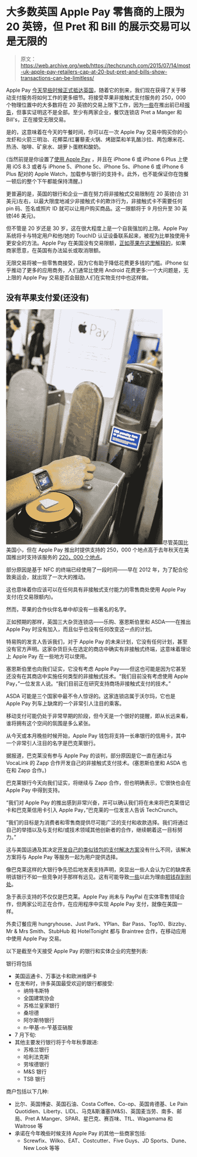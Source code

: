 # 大多数英国 Apple Pay 零售商的上限为 20 英镑，但 Pret 和 Bill 的展示交易可以是无限的 

> 原文：<https://web.archive.org/web/https://techcrunch.com/2015/07/14/most-uk-apple-pay-retailers-cap-at-20-but-pret-and-bills-show-transactions-can-be-limitless/>

Apple Pay [今天早些时候正式抵达英国](https://web.archive.org/web/20221209071122/https://beta.techcrunch.com/2015/07/13/apple-pay-has-officially-launched-in-the-uk/)，随着它的到来，我们现在获得了关于移动支付服务将如何工作的更多细节。将接受苹果非接触式支付服务的 250，000 个物理位置中的大多数将在 20 英镑的交易上限下工作，因为[一些](https://web.archive.org/web/20221209071122/http://www.bbc.co.uk/news/business-33063748)在推出前已经[报告](https://web.archive.org/web/20221209071122/http://www.macrumors.com/2015/06/24/apple-pay-20-limit-uk/)，但事实证明这不是全部。至少有两家企业，餐饮连锁店 Pret a Manger 和 Bill's，正在接受无限交易。

是的，这意味着在今天的午餐时间，你可以在一次 Apple Pay 交易中购买你的小龙虾和火箭三明治、花椰菜/红薯藜麦火锅、烤甜菜和羊乳酪沙拉、两包爆米花、热汤、咖啡、矿泉水、胡萝卜蛋糕和酸奶。

(当然前提是你设置了[使用 Apple Pay](https://web.archive.org/web/20221209071122/http://support.apple.com/kb/HT6361) ，并且在 iPhone 6 或 iPhone 6 Plus 上使用 iOS 8.3 或者与 iPhone 5、iPhone 5c、iPhone 5s、iPhone 6 或 iPhone 6 Plus 配对的 Apple Watch，加载参与银行的支持卡。此外，也不能保证你在饱餐一顿后的整个下午都能保持清醒。)

更普遍的是，英国的银行和企业一直在努力将非接触式交易限制在 20 英镑(合 31 美元)左右，以最大限度地减少非接触式卡的欺诈行为，非接触式卡不需要任何 pin 码、签名或照片 ID 就可以让用户购买商品。这一限额将于 9 月份升至 30 英镑(46 美元)。

但不管是 20 岁还是 30 岁，这在很大程度上是一个自我强加的上限。Apple Pay 系统将卡与特定用户和他/她的 TouchID 认证设备联系起来，被视为比单独使用卡更安全的方法。Apple Pay 在美国没有交易限额，[正如苹果在这里解释的](https://web.archive.org/web/20221209071122/https://support.apple.com/en-us/HT204906)，如果商家愿意，在英国有办法延长或取消限额。

无限交易将被一些零售商接受，因为它有助于降低花费更多钱的门槛。iPhone 似乎推动了更多的应用商务，人们通常比使用 Android 花费更多:一个大问题是，无上限的 Apple Pay 交易是否会鼓励人们在实物支付中也这样做。

## 没有苹果支付爱(还没有)

![watch pay underground](img/14c966a41440d0e09526e07d813f1266.png)尽管英国比美国小，但在 Apple Pay 推出时提供支持的 250，000 个地点高于去年秋天在美国推出时支持该服务的 [220，000 个地点](https://web.archive.org/web/20221209071122/http://blogs.wsj.com/personal-technology/2014/10/16/apple-pay-begins-monday-at-more-than-200000-retailers-in-the-u-s/)。

部分原因是基于 NFC 的终端已经使用了一段时间——早在 2012 年，为了配合伦敦奥运会，就出现了一次大的推动。

这也意味着你应该可以在任何具有非接触式支付能力的零售商处使用 Apple Pay 支付(在交易限额内)。

然而，苹果的合作伙伴名单中却没有一些著名的名字。

正如预期的那样，英国三大杂货连锁店——乐购、塞恩斯伯里和 ASDA——在推出 Apple Pay 时没有加入，而且似乎也没有任何改变这一点的计划。

特易购的发言人告诉我们，对于 Apple Pay 的未来计划，它没有任何计划，甚至没有官方声明。这家杂货巨头在选定的商店中确实有非接触式终端，这意味着理论上 Apple Pay 在一些地方可以使用。

塞恩斯伯里也向我们证实，它没有考虑 Apple Pay——但这也可能是因为它甚至还没有在其商店中实施任何类型的非接触式技术。“我们目前没有考虑使用 Apple Pay，”一位发言人说。“我们目前正在研究支持商场非接触式支付的技术。”

ASDA 可能是三个国家中最不令人惊讶的。这家连锁店属于沃尔玛，它也是 Apple Pay 列车上缺席的一个非常引人注目的乘客。

移动支付可能仍处于非常早期的阶段，但今天是一个很好的提醒，即从长远来看，谁将拥有这个空间的氛围是多么紧张。

从今天或本月晚些时候开始，Apple Pay 钱包将支持一长串银行的信用卡，其中一个非常引人注目的名字是巴克莱银行。

据报道，巴克莱没有参与 Apple Pay 的谈判，部分原因是它一直在通过与 VocaLink 的 Zapp 合作开发自己的非接触式支付技术。(塞恩斯伯里和 ASDA 也在和 Zapp 合作。)

巴克莱银行今天向我们证实，将继续与 Zapp 合作，但也明确表示，它很快也会在 Apple Pay 中得到支持。

“我们对 Apple Pay 的推出感到非常兴奋，并可以确认我们将在未来将巴克莱借记卡和巴克莱信用卡引入 Apple Pay，”巴克莱的一位发言人告诉 TechCrunch。

“我们的目标是为消费者和零售商提供尽可能广泛的支付和收款选择。我们将通过自己的举措以及与支付和/或技术领域其他创新者的合作，继续朝着这一目标努力。”

这与美国运通及其决定[开发自己的类似钱包的支付解决方案](https://web.archive.org/web/20221209071122/https://beta.techcrunch.com/2015/07/09/amex-negs-digital-wallets-to-build-its-own-checkout-pairs-with-stripe-to-spread-it-wide/)没有什么不同，该解决方案将与 Apple Pay 等服务一起为用户提供选择。

像巴克莱这样的大银行争先恐后地发表支持声明，突显出一些人会认为它的缺席表明该银行不如一些竞争对手那样有远见。这有可能导致[一些](https://web.archive.org/web/20221209071122/https://twitter.com/jamesglazebrook/status/617664138949578752)以此为理由[把钱存到别处](https://web.archive.org/web/20221209071122/https://twitter.com/jptmoore/status/620861967230763008)。

急于表示支持的不仅仅是巴克莱。Apple Pay 尚未与 PayPal 在实体零售领域合作，但两家公司正在合作，在应用程序中实现 Apple Pay 支付，就像在美国一样。

外卖订餐应用 hungryhouse、Just Park、YPlan、Bar Pass、Top10、Bizzby、Mr & Mrs Smith、StubHub 和 HotelTonight 都与 Braintree 合作，在移动应用中使用 Apple Pay 交易。

以下是截至今天接受 Apple Pay 的银行和实体企业的完整列表:

银行将包括

*   美国运通卡、万事达卡和欧洲维萨卡
*   在发布时，许多英国最受欢迎的银行都接受:
    *   纳特韦斯特
    *   全国建筑协会
    *   苏格兰皇家银行
    *   桑坦德
    *   阿尔斯特银行
    *   n-甲基-n-苄基亚硝胺
*   7 月下旬:
*   其他主要发行银行将于今年秋季跟进:
    *   苏格兰银行
    *   哈利法克斯
    *   劳埃德银行
    *   M&S 银行
    *   TSB 银行

商户包括以下几种:

*   比尔、英国博姿、英国石油、Costa Coffee、Co-op、英国肯德基、Le Pain Quotidien、Liberty、LIDL、马克&斯潘塞(M&S)、英国麦当劳、南多、邮局、Pret A Manger、SPAR、星巴克、赛百味、TfL、Wagamama 和 Waitrose 等
*   承诺在今年晚些时候支持 Apple Pay 的其他一些商家包括:
    *   Screwfix、Wilko、EAT、Costcutter、Five Guys、JD Sports、Dune、New Look 等等